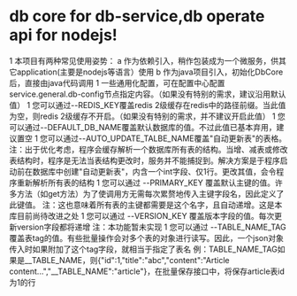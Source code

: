 # db core for db-service,db operate api for nodejs!
1 本项目有两种常见使用姿势：
    a 作为依赖引入，稍作包装成为一个微服务，供其它application(主要是nodejs等语言）使用 
    b 作为java项目引入，初始化DbCore后，直接由java代码调用
1 一些通用化配置，可在配置中心配置service.general.db-config节点指定内容。（如果没有特别的需求，建议沿用默认值）
1 您可以通过--REDIS_KEY覆盖redis 2级缓存在redis中的路径前缀。当此值为空，则redis 2级缓存不开启。（如果没有特别的需求，并不建议开启此值）
1 您可以通过--DEFAULT_DB_NAME覆盖默认数据库的值。不过此值已基本弃用，建议置空
1 您可以通过--AUTO_UPDATE_TALBE_NAME覆盖"自动更新表"的表格。
    注：出于优化考虑，程序会缓存解析一个数据库所有表的结构。当增、减表或修改表结构时，程序是无法当表结构更改时，服务并不能捕捉到。解决方案是于程序启动前在数据库中创建"自动更新表"，内含一个int字段、仅1行。更改其值，会令程序重新解析所有表的结构
1 您可以通过 --PRIMARY_KEY 覆盖默认主键的值。许多方法（如get方法）为了使调用方无需每次累赘地传入主键字段名，因此定义了此键值。
    注：这也意味着所有表的主键都需要是这个名字，且自动递增。这是本库目前尚待改进之处
1 您可以通过 --VERSION_KEY 覆盖版本字段的值。每次更新version字段都将递增
    注：本功能暂未实现
1 您可以通过 --TABLE_NAME_TAG 覆盖表tag的值。有些批量操作会对多个表的对象进行读写。因此，一个json对象传入时如果附加了这个tag字段，就相当于指定了表名
    例：TABLE_NAME_TAG如果是__TABLE_NAME，则{"id":1,"title":"abc","content":"Article content...","__TABLE_NAME":"article"}，在批量保存接口中，将保存article表id为1的行
